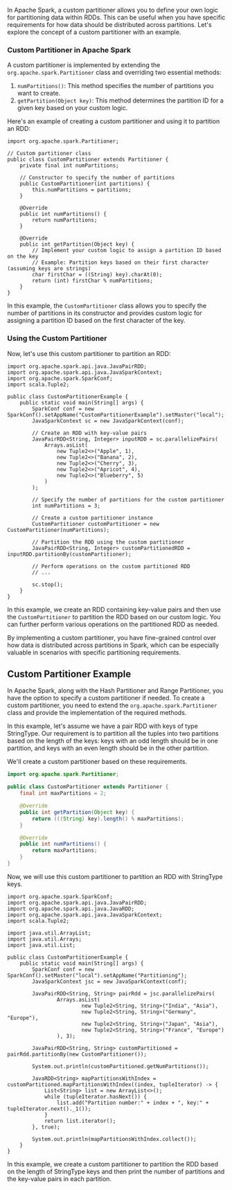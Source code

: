 In Apache Spark, a custom partitioner allows you to define your own logic for partitioning data within RDDs. This can be useful when you have specific requirements for how data should be distributed across partitions. Let's explore the concept of a custom partitioner with an example.

### Custom Partitioner in Apache Spark

A custom partitioner is implemented by extending the `org.apache.spark.Partitioner` class and overriding two essential methods:

1.  `numPartitions()`: This method specifies the number of partitions you want to create.
2.  `getPartition(Object key)`: This method determines the partition ID for a given key based on your custom logic.

Here's an example of creating a custom partitioner and using it to partition an RDD:

```
import org.apache.spark.Partitioner;

// Custom partitioner class
public class CustomPartitioner extends Partitioner {
    private final int numPartitions;

    // Constructor to specify the number of partitions
    public CustomPartitioner(int partitions) {
        this.numPartitions = partitions;
    }

    @Override
    public int numPartitions() {
        return numPartitions;
    }

    @Override
    public int getPartition(Object key) {
        // Implement your custom logic to assign a partition ID based on the key
        // Example: Partition keys based on their first character (assuming keys are strings)
        char firstChar = ((String) key).charAt(0);
        return (int) firstChar % numPartitions;
    }
}
```

In this example, the `CustomPartitioner` class allows you to specify the number of partitions in its constructor and provides custom logic for assigning a partition ID based on the first character of the key.

### Using the Custom Partitioner

Now, let's use this custom partitioner to partition an RDD:

```
import org.apache.spark.api.java.JavaPairRDD;
import org.apache.spark.api.java.JavaSparkContext;
import org.apache.spark.SparkConf;
import scala.Tuple2;

public class CustomPartitionerExample {
    public static void main(String[] args) {
        SparkConf conf = new SparkConf().setAppName("CustomPartitionerExample").setMaster("local");
        JavaSparkContext sc = new JavaSparkContext(conf);

        // Create an RDD with key-value pairs
        JavaPairRDD<String, Integer> inputRDD = sc.parallelizePairs(
            Arrays.asList(
                new Tuple2<>("Apple", 1),
                new Tuple2<>("Banana", 2),
                new Tuple2<>("Cherry", 3),
                new Tuple2<>("Apricot", 4),
                new Tuple2<>("Blueberry", 5)
            )
        );

        // Specify the number of partitions for the custom partitioner
        int numPartitions = 3;

        // Create a custom partitioner instance
        CustomPartitioner customPartitioner = new CustomPartitioner(numPartitions);

        // Partition the RDD using the custom partitioner
        JavaPairRDD<String, Integer> customPartitionedRDD = inputRDD.partitionBy(customPartitioner);

        // Perform operations on the custom partitioned RDD
        // ...

        sc.stop();
    }
}
```

In this example, we create an RDD containing key-value pairs and then use the `CustomPartitioner` to partition the RDD based on our custom logic. You can further perform various operations on the partitioned RDD as needed.

By implementing a custom partitioner, you have fine-grained control over how data is distributed across partitions in Spark, which can be especially valuable in scenarios with specific partitioning requirements.

## Custom Partitioner Example

In Apache Spark, along with the Hash Partitioner and Range Partitioner, you have the option to specify a custom partitioner if needed. To create a custom partitioner, you need to extend the `org.apache.spark.Partitioner` class and provide the implementation of the required methods.

In this example, let's assume we have a pair RDD with keys of type StringType. Our requirement is to partition all the tuples into two partitions based on the length of the keys: keys with an odd length should be in one partition, and keys with an even length should be in the other partition. 

We'll create a custom partitioner based on these requirements.

```java
import org.apache.spark.Partitioner;

public class CustomPartitioner extends Partitioner {
    final int maxPartitions = 2;

    @Override
    public int getPartition(Object key) {
        return (((String) key).length() % maxPartitions);
    }

    @Override
    public int numPartitions() {
        return maxPartitions;
    }
}
```

Now, we will use this custom partitioner to partition an RDD with StringType keys.

```
import org.apache.spark.SparkConf;
import org.apache.spark.api.java.JavaPairRDD;
import org.apache.spark.api.java.JavaRDD;
import org.apache.spark.api.java.JavaSparkContext;
import scala.Tuple2;

import java.util.ArrayList;
import java.util.Arrays;
import java.util.List;

public class CustomPartitionerExample {
    public static void main(String[] args) {
        SparkConf conf = new SparkConf().setMaster("local").setAppName("Partitioning");
        JavaSparkContext jsc = new JavaSparkContext(conf);

        JavaPairRDD<String, String> pairRdd = jsc.parallelizePairs(
                Arrays.asList(
                        new Tuple2<String, String>("India", "Asia"),
                        new Tuple2<String, String>("Germany", "Europe"),
                        new Tuple2<String, String>("Japan", "Asia"),
                        new Tuple2<String, String>("France", "Europe")
                ), 3);

        JavaPairRDD<String, String> customPartitioned = pairRdd.partitionBy(new CustomPartitioner());

        System.out.println(customPartitioned.getNumPartitions());

        JavaRDD<String> mapPartitionsWithIndex = customPartitioned.mapPartitionsWithIndex((index, tupleIterator) -> {
            List<String> list = new ArrayList<>();
            while (tupleIterator.hasNext()) {
                list.add("Partition number:" + index + ", key:" + tupleIterator.next()._1());
            }
            return list.iterator();
        }, true);

        System.out.println(mapPartitionsWithIndex.collect());
    }
}
```

In this example, we create a custom partitioner to partition the RDD based on the length of StringType keys and then print the number of partitions and the key-value pairs in each partition.